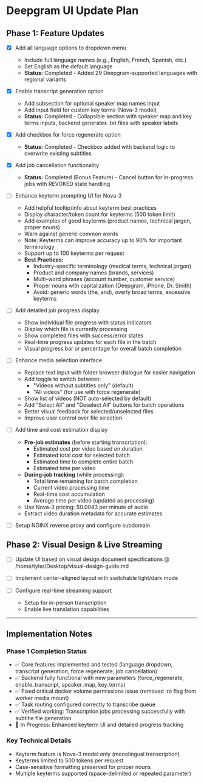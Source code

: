 # Deepgram UI Update Plan

## Phase 1: Feature Updates

- [x] Add all language options to dropdown menu
  - Include full language names (e.g., English, French, Spanish, etc.)
  - Set English as the default language
  - **Status:** Completed - Added 29 Deepgram-supported languages with regional variants

- [x] Enable transcript generation option
  - Add subsection for optional speaker map names input
  - Add input field for custom key terms (Nova-3 model)
  - **Status:** Completed - Collapsible section with speaker map and key terms inputs, backend generates .txt files with speaker labels

- [x] Add checkbox for force regenerate option
  - **Status:** Completed - Checkbox added with backend logic to overwrite existing subtitles

- [x] Add job cancellation functionality
  - **Status:** Completed (Bonus Feature) - Cancel button for in-progress jobs with REVOKED state handling

- [ ] Enhance keyterm prompting UI for Nova-3
  - Add helpful tooltip/info about keyterm best practices
  - Display character/token count for keyterms (500 token limit)
  - Add examples of good keyterms (product names, technical jargon, proper nouns)
  - Warn against generic common words
  - Note: Keyterms can improve accuracy up to 90% for important terminology
  - Support up to 100 keyterms per request
  - **Best Practices:**
    - Industry-specific terminology (medical terms, technical jargon)
    - Product and company names (brands, services)
    - Multi-word phrases (account number, customer service)
    - Proper nouns with capitalization (Deepgram, iPhone, Dr. Smith)
    - Avoid: generic words (the, and), overly broad terms, excessive keyterms

- [ ] Add detailed job progress display
  - Show individual file progress with status indicators
  - Display which file is currently processing
  - Show completed files with success/error states
  - Real-time progress updates for each file in the batch
  - Visual progress bar or percentage for overall batch completion

- [ ] Enhance media selection interface
  - Replace text input with folder browser dialogue for easier navigation
  - Add toggle to switch between:
    - "Videos without subtitles only" (default)
    - "All videos" (for use with force regenerate)
  - Show list of videos (NOT auto-selected by default)
  - Add "Select All" and "Deselect All" buttons for batch operations
  - Better visual feedback for selected/unselected files
  - Improve user control over file selection

- [ ] Add time and cost estimation display
  - **Pre-job estimates** (before starting transcription):
    - Estimated cost per video based on duration
    - Estimated total cost for selected batch
    - Estimated time to complete entire batch
    - Estimated time per video
  - **During-job tracking** (while processing):
    - Total time remaining for batch completion
    - Current video processing time
    - Real-time cost accumulation
    - Average time per video (updated as processing)
  - Use Nova-3 pricing: $0.0043 per minute of audio
  - Extract video duration metadata for accurate estimates

- [ ] Setup NGINX reverse proxy and configure subdomain

## Phase 2: Visual Design & Live Streaming

- [ ] Update UI based on visual design document specifications @ /home/tyler/Desktop/visual-design-guide.md

- [ ] Implement center-aligned layout with switchable light/dark mode

- [ ] Configure real-time streaming support
  - Setup for in-person transcription
  - Enable live translation capabilities

---

## Implementation Notes

### Phase 1 Completion Status
- ✅ Core features implemented and tested (language dropdown, transcript generation, force regenerate, job cancellation)
- ✅ Backend fully functional with new parameters (force_regenerate, enable_transcript, speaker_map, key_terms)
- ✅ Fixed critical docker volume permissions issue (removed :ro flag from worker media mount)
- ✅ Task routing configured correctly to transcribe queue
- ✅ Verified working: Transcription jobs processing successfully with subtitle file generation
- 🔄 In Progress: Enhanced keyterm UI and detailed progress tracking

### Key Technical Details
- Keyterm feature is Nova-3 model only (monolingual transcription)
- Keyterms limited to 500 tokens per request
- Case-sensitive formatting preserved for proper nouns
- Multiple keyterms supported (space-delimited or repeated parameter)